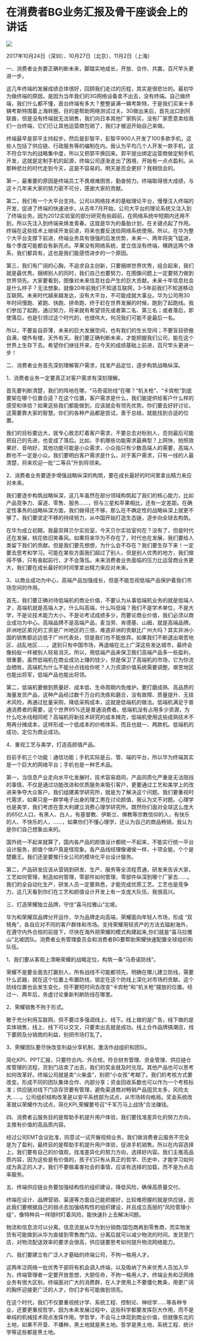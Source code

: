 # 在消费者BG业务汇报及骨干座谈会上的讲话
<img class="pv" src="https://api.visitor.plantree.me/visitor-badge/pv?namespace=plantree.me&key=renzhengfei-speeches/./docs/speeches/2017/10/在消费者BG业务汇报及骨干座谈会上的讲话.md">


2017年10月24日（深圳）、10月27日（北京）、11月2日（上海）



一、消费者业务要正确判断未来，脚踏实地成长，开放、合作、共赢，百尺竿头更进一步。

这几年终端的发展成绩总体很好，回顾我们走过的历程，其实是很悲壮的。最初华为做终端的原因，是因为当年我们的3G网络设备卖不出去，没有终端。自己做终端，我们什么都不懂，首台终端有多大？整整装满一辆考斯特，于是我们买来十多辆考斯特围着上海转圈，目的是帮助网络测试过关。3G做出来后，首先出口到阿联酋，但是没有终端就无法销售，我们向日本其他厂家购买，没有厂家愿意卖给我们一台终端，它们已让其他运营商包销了，我们才被迫开始自己来做。

终端最早是郭平主持起步。然后是彭智平，彭智平900人开发了100多款手机，这些人包括了供应链、行政服务等的编制在内。我认为平均几个人开发一款手机，这不符合华为的战略集中度，所以又把郭平换回来。郭平提出绑定运营商做定制手机开发，这就是定制手机的起源，终端公司逐渐走出了困境，开始有一点点盈利。从那种悲壮的时代走到今天，这是不容易的。明天是否会更好？我相信会的。

第一，最重要的原因是终端员工不畏艰难困苦，勤奋努力。终端取得很大成绩，与这十几年来大家的努力密不可分，感谢大家的贡献。

第二，我们有一个大平台支持。公司以网络技术的基础理论平台，慢慢注入终端的开发，促进了终端的快速进步。从去年7月开始，公司大平台的理论系统又注入到了终端业务。因为2012实验室的部分研究有些超前，在网络系统中短期内还用不到，所以先注入到终端来焕发青春。这就是华为的备胎计划，在关键点起了作用。终端在这些技术上继续开发前进，将来也要反送给网络系统使用。所以，在华为整个大平台支撑下前进，终端业务具有很强的后发优势，未来一、两年将突飞猛进，每个季度可能都会有新亮点。苹果没有网络系统，爱立信没有终端，横跨这两个体系，我们都具有，这也是我们能感悟进步的一个原因。

第三，我们有广阔的心胸，不追求自主创新，只要捆绑世界优秀，组合起来，我们就是最优秀。捆绑别人的同时，我们自己也要努力，在图像问题上一定要努力做到世界领先。大家要看到，图像对未来信息社会产生的巨大贡献。未来十年信息社会是什么样子？无法想象。就像20年前我们不知道互联网，3-5年前我们不知道移动互联网。未来时代越来越发达，没有大平台，不可能成就大事业。华为公司用30年时间慢跑、紧跑、快跑、拼命跑，终于赶在世界发展的时候，跑到了起跑线。我们参加了起跑，通过努力，将来就有希望领先或者第二名、第三名；或者落后，即使落后，也是引领过这个时代的，也很伟大，何况我们可能不是最后一名。

所以，不要妄自菲薄，未来的巨大发展空间，也有我们的生长空间；不要盲目骄傲自满，楼外有楼，天外有天。我们要正确判断未来，才能把握我们公司，能在这个世界上生存下去。希望你们继往开来，在今天的成绩基础上前进，百尺竿头更进一步！

二、消费者业务首先深刻理解客户需求，找准产品定位，逐步构筑战略纵深。

1、消费者业务一定要真正对客户需求有深刻理解。

首先要判断清楚，我们的阵地在哪，“马奇诺防线”在哪？“机关枪”、“卡宾枪”到底要架在哪个位置合适？在这个位置，客户需求是什么，我们能提供给客户什么样的感受和体验？如果这些我们都能做到，应该就会有领先优势。你们要去好好讨论，这需要靠大家的智慧。你们的各种产品都是尝试，善于总结，就能找到合适的位置。

我们的目标要远大，就专心致志盯着客户需求，不要总去对标别人，否则最后可能把自己的先进，也变成了落后。比如，手机哪些功能需求最典型？上网快、拍照效果好、音响好，其他功能可能是小众需求，小众指只有少数高端人的需要，高端人群也不一定是小众。我们要明白客户需求是什么，对于客户需求，只有一线的人最清楚，将来欢迎一批“二等兵”升到将领来。

2、消费者业务要逐步增强战略纵深的构筑，要在成长最好的时间里拿出精力来应对未来。

我们要逐步构筑战略纵深，这几年虽然在部分领域构筑起了我们的核心能力，比如产品竞争力、渠道、零售、服务……，但与三星和苹果相比，还有一定差距。在确定性事务的战略纵深方面，我们做得还不够，那么在不确定性的战略纵深上就更不够了。我们要坚定不移的持续努力，从中国开始打造生态链，逐步向全球去构筑。

在华为成立初期，我最崇拜贝尔实验室，今天贝尔实验室何在？没有了，但是时代还在发展，桃花依旧笑春风。如果将来华为不存在了，时代也在发展，我们要给人类留下我们的贡献。但是我们要先想想，为什么会不存在？我们要生存下来！一定要去思考和学习。可能在某些方面我们超过了别人，但是别人优秀的地方，我们做得不够，只有奋起前行，才不会落伍。未来消费者业务面临的压力比运营商业务更大，我们要在成长最好的时间里拿出精力来应对未来。

3、以商业成功为中心，高端产品加强成长，但是不能忽视低端产品保护着我们市场空间的作用。

首先，我们要正确对待低端机的商业价值，不要认为从事低端机业务的就是低端人才，高端机就是高端人才。什么叫高端，什么叫低端？我们不是学术单位，不是大学，不是论技术能力大小，不是论考试成绩多少，而要论商业价值，我们必须以商业成功为中心。高端品牌不是高端产品，麦当劳、肯德基、山姆，就是高端品牌。非洲地区弟兄的工资是广州地区的三倍，难道非洲的贡献比广州大吗？其实非洲小国的销售额远远低于广州代表处，但是我们也不能放弃。如果我们不断退出艰苦地区、战乱地区……，退到只有中国市场，再退缩在北上广深这些发达城市，最终会像蚂蚁一样被别人轻易消灭。所以，用低端产品来保卫我们高端产品多一些盈利，很重要。虽然低端机在商业成功上赚的钱少，但是保卫了高端机的市场，它为你流血牺牲，高端机为什么不能分点钱给你呢？人力资源价值系统需要调整。艰苦地区也能出将军，低端产品也能出将领。

第二，低端机要做到质量好、成本低、生命周期内免维护。要打磨成熟、高品质的海量发货产品，这种产品经过数千万台的洗练和磨合，没有故障、质量提升、无技术风险，再通过批量采购，降低采购成本，这就是低端机的做法。低端机满足于普通消费者的需要，这个世界95%还是普通消费者。低端机没有占用多少资源，为什么吃水线相同呢？高端机将新技术研究的成本摊完，低端机使用这些成熟技术不用再分摊成本，这样形成一个低成本的价格体系，而且也就一、两款机。低端机的成功，定位为商业成功。

4、重视工艺与美学，打造高颜值产品。

目前手机三个功能：通信功能；手机实际是云、管、端的平台，所以华为终端其实是一个巨大的网络平台；手机也是一种艺术品。

第一，当信息产业走向水平化发展时，技术容易趋同，产品同质化严重是无法阻挡的事情，不仅是通过功能改进和优质服务来吸引客户，更要通过工艺和美学上的改进来争夺大众客户。我们组建美学研究所，就是为了解决这个问题。我们要重视时代需求，如果只是一群学电子出身的理工男在讨论颜值，我认为文不对题。心理学也是美学，我们考虑在意大利建立消费心理学研究所。既然你们面对全球这么庞大的65亿人口，有黑人、白人，有基督教、伊斯兰、佛教等宗教信仰的人，有快乐的人、不快乐的人，……，如果你们不懂心理学，还认为自己的商品畅销，我认为是你们自己想象出来的。

国外统一不起来就算了，国内各产品的颜值设计都统一不起来，不能实行统一平台设计服务，颜值个体户真是怪现象。各产品线经理像诸侯一样，十项全能，个个是楚霸王。我们还是要推行全公司的模块化平台设计服务。

第二，产品研发应该从营销到研发、生产、服务等全流程贯通，研发来告诉大家，工艺如何管理，制造如何管理，零部件如何管理，零部件纵深到哪个厂家去……。我们的全自动化生产，研发人员一定要熟悉，才能完成优质工艺。工艺也是竞争力，这几天看到你们在工艺和颜值设计开发上有一支庞大队伍，我很高兴。

三、打造荣耀独立品牌，守住“喜马拉雅山”北坡。

华为和荣耀双品牌分开运作，华为品牌走向高端，荣耀面向年轻人市场，形成 “双犄角”，各自应对不同的客户群体和市场。支持荣耀用轻资产的方法去辐射海外，在遵守内外合规的前提下，尽快在海外把荣耀的模式构建起来,你们就是“喜马拉雅山”北坡团队。消费者业务管理委员会和消费者BG要帮助荣耀快速配置全球组织和队伍。

1、我们要从客观上清晰荣耀的战略定位，构筑一条“马奇诺防线”。

荣耀不是要全面去打赢别人，所有战线不可能都领先。明确在哪儿建立防线，需要什么武器，就在这个位置上布置防线，锁定在这个防线上深化对市场的贡献。这个防线位置也会发生变化，但不要短时间去改变“卡宾枪”和“机关枪”摆放的位置。经过一、两年后，务虚讨论重新判断防线在哪里。

2、荣耀销售不拘于形式。

敢于充分利用互联网，但不要过多强调线上、线下。线上做的是广告，线下做的是实体销售，线上、线下可以交叉，只要卖出去就是成功。线上合作品牌搞潮店，线下要顾及分销商的利益，别把市场打乱了。

3、荣耀团队要尽快改变利益分享机制，激活作战组织和团队。

简化KPI、PPT汇报，只要符合内、外合规，符合财务管理、资金管理、供应链仓库管理的流程，货到门店卖了出去，我们的奖金就及时兑现。其他产品也可以思考如何改革好。终端公司就是卖“火柴盒”，别把“小女孩”考糊了。我们的考核方式要改变。形成不同的团队集体合作、内部分享；资金回收系数也可以作为一个考核标准；供应链对线下门店存货要有管理，避免渠道商对畅销产品囤货太多，风险太大……。公司组织结构改革是以安平系统部为试点，从市场转向格局。奖金系统改革就以荣耀作为试点，简化KPI,荣耀要号召“千军万马上战场”合法赚钱。

四、消费者云服务目的是帮助手机提升用户体验，我们要找准差异化的努力方向，主推有价值的高品质内容。

经过公司EMT会议批准，同意试一试开展视频业务。我们做消费者云服务不完全是为了盈利，最终目的是帮助手机提升用户体验，促进手机销售。所以在内容选择上，我们要有自己的价值观，找准差异化的努力方向，选择好内容。我们主推高品质内容，因为这些是有价值的，孩子们只有从真正的哲学、历史中，才能学习如何成为真正的人才。我们不要做毒害社会的事情，应该有选择的加载，而不是为点击率服务。

五、终端供应链业务要加强结构性的组织建设，降低风险，确保高质量交付。

终端在设计、品牌营销、渠道等方面自己能把握好，比较难把握的就是供应链，因此我们要根据自己的弱点去加强结构性的组织建设，并且成立高层的“风险管理小组”，像特种兵一样随时盯着风险，能快速扑上去解决问题。

物流和信息流可以分离。信息流是从华为到分销商/国包商再到零售商，而实物发货有可能做到从华为直接到零售商门店。分离后就可以减少物流的时间。发货至门店，对物流配送效率的要求会很高，供应链要思考如何提升物流网络能力。

六、我们要建立有广泛人才基础的终端公司，不拘一格用人才。

这两年泛网络一批优秀干部将有机会调入终端，以及吸纳了外来优秀人员加入华为，终端管理者一定要开放思想，大胆任命，不拘一格用人才。终端业务和泛网络业务有很大区别，终端面对广大的消费群，在人才使用上不要僵化教条，用更广阔的胸怀迎接更广泛的人才，你们才有可能做到领先。

在这个时代，我们不仅要重视统计学、系统工程、控制论、神经学……等各种专业，还要更重视哲学。因为未来发展过程中，这些科学都要发挥巨大作用，而不是单纯的机械技术观点发挥作用。学哲学，不会马上体现到商业价值，但就像东北的土地，如果不开垦、不播种，黑土地就是黑土地。哲学是黑土地，系统工程、统计学等这些都是黑土地。
